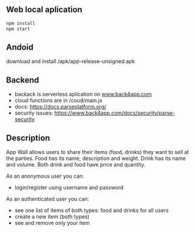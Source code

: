## Web local aplication

```sh
npm install
npm start
```

## Andoid
download and install /apk/app-release-unsigned.apk

## Backend
- backack is serverless aplication on www.back4app.com
- cloud functions are in /coud/main.js
- docs: https://docs.parseplatform.org/ 
- security issues: https://www.back4app.com/docs/security/parse-security

## Description

App Wall allows users to share their items (food, drinks) they want to sell
at the parties. Food has its name, description and weight. Drink has its
name and volume. Both drink and food have price and quantity.

As an anonymous user you can:
- login/register using username and password

As an authenticated user you can:
- see one list of items of both types: food and drinks for all users
- create a new item (both types)
- see and remove only your item
